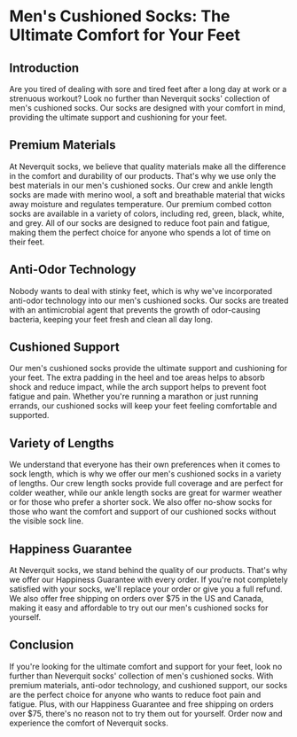 # Men's Cushioned Socks: The Ultimate Comfort for Your Feet

## Introduction

Are you tired of dealing with sore and tired feet after a long day at work or a strenuous workout? Look no further than Neverquit socks' collection of men's cushioned socks. Our socks are designed with your comfort in mind, providing the ultimate support and cushioning for your feet.

## Premium Materials

At Neverquit socks, we believe that quality materials make all the difference in the comfort and durability of our products. That's why we use only the best materials in our men's cushioned socks. Our crew and ankle length socks are made with merino wool, a soft and breathable material that wicks away moisture and regulates temperature. Our premium combed cotton socks are available in a variety of colors, including red, green, black, white, and grey. All of our socks are designed to reduce foot pain and fatigue, making them the perfect choice for anyone who spends a lot of time on their feet.

## Anti-Odor Technology

Nobody wants to deal with stinky feet, which is why we've incorporated anti-odor technology into our men's cushioned socks. Our socks are treated with an antimicrobial agent that prevents the growth of odor-causing bacteria, keeping your feet fresh and clean all day long.

## Cushioned Support

Our men's cushioned socks provide the ultimate support and cushioning for your feet. The extra padding in the heel and toe areas helps to absorb shock and reduce impact, while the arch support helps to prevent foot fatigue and pain. Whether you're running a marathon or just running errands, our cushioned socks will keep your feet feeling comfortable and supported.

## Variety of Lengths

We understand that everyone has their own preferences when it comes to sock length, which is why we offer our men's cushioned socks in a variety of lengths. Our crew length socks provide full coverage and are perfect for colder weather, while our ankle length socks are great for warmer weather or for those who prefer a shorter sock. We also offer no-show socks for those who want the comfort and support of our cushioned socks without the visible sock line.

## Happiness Guarantee

At Neverquit socks, we stand behind the quality of our products. That's why we offer our Happiness Guarantee with every order. If you're not completely satisfied with your socks, we'll replace your order or give you a full refund. We also offer free shipping on orders over $75 in the US and Canada, making it easy and affordable to try out our men's cushioned socks for yourself.

## Conclusion

If you're looking for the ultimate comfort and support for your feet, look no further than Neverquit socks' collection of men's cushioned socks. With premium materials, anti-odor technology, and cushioned support, our socks are the perfect choice for anyone who wants to reduce foot pain and fatigue. Plus, with our Happiness Guarantee and free shipping on orders over $75, there's no reason not to try them out for yourself. Order now and experience the comfort of Neverquit socks.